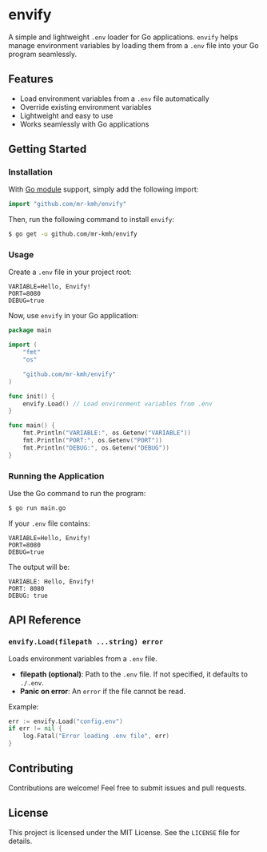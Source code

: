 # envify

A simple and lightweight `.env` loader for Go applications. `envify` helps manage environment variables by loading them from a `.env` file into your Go program seamlessly.

## Features

- Load environment variables from a `.env` file automatically
- Override existing environment variables
- Lightweight and easy to use
- Works seamlessly with Go applications

## Getting Started

### Installation

With [Go module](https://github.com/golang/go/wiki/Modules) support, simply add the following import:

```go
import "github.com/mr-kmh/envify"
```

Then, run the following command to install `envify`:

```sh
$ go get -u github.com/mr-kmh/envify
```

### Usage

Create a `.env` file in your project root:

```
VARIABLE=Hello, Envify!
PORT=8080
DEBUG=true
```

Now, use `envify` in your Go application:

```go
package main

import (
	"fmt"
	"os"

	"github.com/mr-kmh/envify"
)

func init() {
	envify.Load() // Load environment variables from .env
}

func main() {
	fmt.Println("VARIABLE:", os.Getenv("VARIABLE"))
	fmt.Println("PORT:", os.Getenv("PORT"))
	fmt.Println("DEBUG:", os.Getenv("DEBUG"))
}
```

### Running the Application

Use the Go command to run the program:

```sh
$ go run main.go
```

If your `.env` file contains:

```
VARIABLE=Hello, Envify!
PORT=8080
DEBUG=true
```

The output will be:

```
VARIABLE: Hello, Envify!
PORT: 8080
DEBUG: true
```

## API Reference

### `envify.Load(filepath ...string) error`

Loads environment variables from a `.env` file.

- **filepath (optional)**: Path to the `.env` file. If not specified, it defaults to `./.env`.
- **Panic on error**: An `error` if the file cannot be read.

Example:

```go
err := envify.Load("config.env")
if err != nil {
	log.Fatal("Error loading .env file", err)
}
```

## Contributing

Contributions are welcome! Feel free to submit issues and pull requests.

## License

This project is licensed under the MIT License. See the `LICENSE` file for details.

